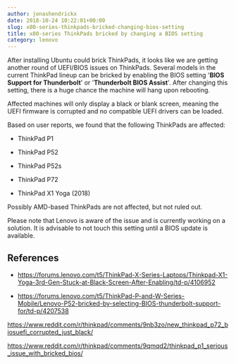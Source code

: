 ```yaml
---
author: jonashendrickx
date: 2018-10-24 10:22:01+00:00
slug: x80-series-thinkpads-bricked-changing-bios-setting
title: x80-series ThinkPads bricked by changing a BIOS setting
category: lenovo
---
```

After installing Ubuntu could brick ThinkPads, it looks like we are getting another round of UEFI/BIOS issues on ThinkPads. Several models in the current ThinkPad lineup can be bricked by enabling the BIOS setting '**BIOS Support for Thunderbolt**' or '**Thunderbolt BIOS Assist**'. After changing this setting, there is a huge chance the machine will hang upon rebooting.

Affected machines will only display a black or blank screen, meaning the UEFI firmware is corrupted and no compatible UEFI drivers can be loaded.

Based on user reports, we found that the following ThinkPads are affected:



 	
  * ThinkPad P1

 	
  * ThinkPad P52

 	
  * ThinkPad P52s

 	
  * ThinkPad P72

 	
  * ThinkPad X1 Yoga (2018)


Possibly AMD-based ThinkPads are not affected, but not ruled out.

Please note that Lenovo is aware of the issue and is currently working on a solution. It is advisable to not touch this setting until a BIOS update is available.


## References





 	
  * https://forums.lenovo.com/t5/ThinkPad-X-Series-Laptops/Thinkpad-X1-Yoga-3rd-Gen-Stuck-at-Black-Screen-After-Enabling/td-p/4106952

 	
  * https://forums.lenovo.com/t5/ThinkPad-P-and-W-Series-Mobile/Lenovo-P52-bricked-by-selecting-BIOS-thunderbolt-support-for/td-p/4207538


https://www.reddit.com/r/thinkpad/comments/9nb3zo/new_thinkpad_p72_biosuefi_corrupted_just_black/

https://www.reddit.com/r/thinkpad/comments/9qmqd2/thinkpad_p1_serious_issue_with_bricked_bios/
